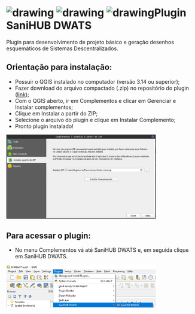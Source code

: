 # <img src="https://github.com/sanihub/dwats/blob/main/icons/BID.png" alt="drawing" width="50"/> <img src="https://github.com/sanihub/dwats/blob/main/icons/saniHub.png" alt="drawing" width="50"/> <img src="https://github.com/sanihub/dwats/blob/main/icons/UFBA.png" alt="drawing" width="50"/>Plugin SaniHUB DWATS
Plugin para desenvolvimento de projeto básico e geração desenhos esquemáticos de Sistemas Descentralizados.



## Orientação para instalação:

- Possuir o QGIS instalado no computador (versão 3.14 ou superior);
- Fazer download do arquivo compactado (.zip) no repositório do plugin ([link](https://github.com/sanihub/dwats));
- Com o QGIS aberto, ir em Complementos e clicar em Gerenciar e Instalar complementos;
- Clique em Instalar a partir do ZIP;
- Selecione o arquivo do plugin e clique em Instalar Complemento;
- Pronto plugin instalado!
 <img src="https://github.com/dagobertomedeiros/images/blob/main/tela_instala_plugin.png" alt="drawing" width="400"/>

## Para acessar o plugin:
- No menu Complementos vá até SaniHUB DWATS e, em seguida clique em SaniHUB DWATS.
 <img src="https://github.com/dagobertomedeiros/images/blob/main/tela_acessa_plugin.png" alt="drawing" width="400"/>
